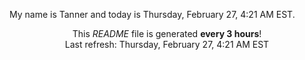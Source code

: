 My name is Tanner and today is Thursday, February 27, 4:21 AM EST.

<p align="center">This <i>README</i> file is generated <b>every 3 hours</b>!</br>Last refresh: Thursday, February 27, 4:21 AM EST<br /></p>
